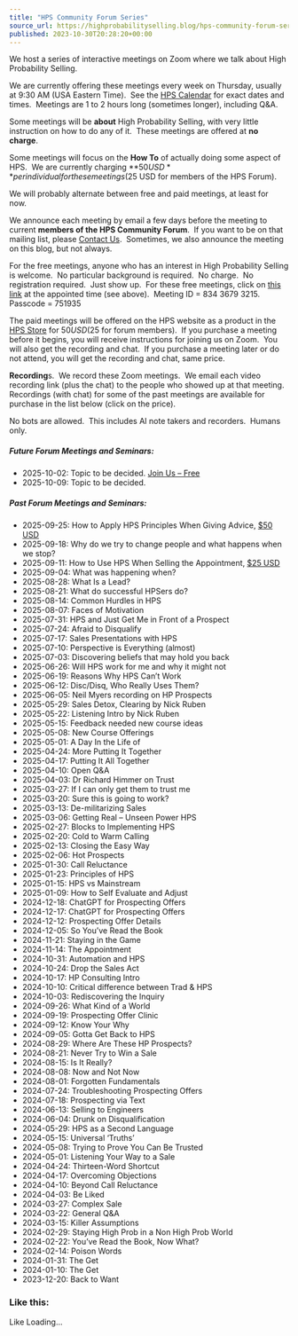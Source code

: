```yaml
---
title: "HPS Community Forum Series"
source_url: https://highprobabilityselling.blog/hps-community-forum-series
published: 2023-10-30T20:28:20+00:00
---
```

We host a series of interactive meetings on Zoom where we talk about High Probability Selling.  


We are currently offering these meetings every week on Thursday, usually at 9:30 AM (USA Eastern Time).  See the [HPS Calendar](https://highprobabilityselling.blog/calendar/) for exact dates and times.  Meetings are 1 to 2 hours long (sometimes longer), including Q\&A. 


Some meetings will be **about** High Probability Selling, with very little instruction on how to do any of it.  These meetings are offered at **no charge**. 


Some meetings will focus on the **How To** of actually doing some aspect of HPS.  We are currently charging **$50 USD** per individual for these meetings ($25 USD for members of the HPS Forum). 


We will probably alternate between free and paid meetings, at least for now. 


We announce each meeting by email a few days before the meeting to current **members of the HPS Community Forum**.  If you want to be on that mailing list, please [Contact Us](https://highprobabilityselling.blog/contact/).  Sometimes, we also announce the meeting on this blog, but not always.


For the free meetings, anyone who has an interest in High Probability Selling is welcome.  No particular background is required.  No charge.  No registration required.  Just show up.  For these free meetings, click on [this link](https://us02web.zoom.us/j/83436793215?pwd=amFiMVorZDFWbmxpdnJCOUphVThlUT09) at the appointed time (see above).  Meeting ID \= 834 3679 3215\.  Passcode \= 751935


The paid meetings will be offered on the HPS website as a product in the [HPS Store](https://highprobsell.com/store/) for $50 USD ($25 for forum members).  If you purchase a meeting before it begins, you will receive instructions for joining us on Zoom.  You will also get the recording and chat.  If you purchase a meeting later or do not attend, you will get the recording and chat, same price.


**Recording**s.  We record these Zoom meetings.  We email each video recording link (plus the chat) to the people who showed up at that meeting.  Recordings (with chat) for some of the past meetings are available for purchase in the list below (click on the price). 


No bots are allowed.  This includes AI note takers and recorders.  Humans only.


##### Future Forum Meetings and Seminars:


* 2025\-10\-02: Topic to be decided. [Join Us – Free](https://us02web.zoom.us/j/83436793215?pwd=amFiMVorZDFWbmxpdnJCOUphVThlUT09)
* 2025\-10\-09: Topic to be decided.


##### Past Forum Meetings and Seminars:


* 2025\-09\-25: How to Apply HPS Principles When Giving Advice, [$50 USD](https://highprobsell.com/product/how-to-apply-hps-principles-when-giving-advice-recording-of-seminar-on-2025-09-25/)
* 2025\-09\-18: Why do we try to change people and what happens when we stop?
* 2025\-09\-11: How to Use HPS When Selling the Appointment, [$25 USD](https://highprobsell.com/product/how-to-use-hps-when-selling-the-appointment-live-seminar-on-zoom-25-usd/)
* 2025\-09\-04: What was happening when?
* 2025\-08\-28: What Is a Lead?
* 2025\-08\-21: What do successful HPSers do?
* 2025\-08\-14: Common Hurdles in HPS
* 2025\-08\-07: Faces of Motivation
* 2025\-07\-31: HPS and Just Get Me in Front of a Prospect
* 2025\-07\-24: Afraid to Disqualify
* 2025\-07\-17: Sales Presentations with HPS
* 2025\-07\-10: Perspective is Everything (almost)
* 2025\-07\-03: Discovering beliefs that may hold you back
* 2025\-06\-26: Will HPS work for me and why it might not
* 2025\-06\-19: Reasons Why HPS Can’t Work
* 2025\-06\-12: Disc/Disq, Who Really Uses Them?
* 2025\-06\-05: Neil Myers recording on HP Prospects
* 2025\-05\-29: Sales Detox, Clearing by Nick Ruben
* 2025\-05\-22: Listening Intro by Nick Ruben
* 2025\-05\-15: Feedback needed new course ideas
* 2025\-05\-08: New Course Offerings
* 2025\-05\-01: A Day In the Life of
* 2025\-04\-24: More Putting It Together
* 2025\-04\-17: Putting It All Together
* 2025\-04\-10: Open Q\&A
* 2025\-04\-03: Dr Richard Himmer on Trust
* 2025\-03\-27: If I can only get them to trust me
* 2025\-03\-20: Sure this is going to work?
* 2025\-03\-13: De\-militarizing Sales
* 2025\-03\-06: Getting Real – Unseen Power HPS
* 2025\-02\-27: Blocks to Implementing HPS
* 2025\-02\-20: Cold to Warm Calling
* 2025\-02\-13: Closing the Easy Way
* 2025\-02\-06: Hot Prospects
* 2025\-01\-30: Call Reluctance
* 2025\-01\-23: Principles of HPS
* 2025\-01\-15: HPS vs Mainstream
* 2025\-01\-09: How to Self Evaluate and Adjust
* 2024\-12\-18: ChatGPT for Prospecting Offers
* 2024\-12\-17: ChatGPT for Prospecting Offers
* 2024\-12\-12: Prospecting Offer Details
* 2024\-12\-05: So You’ve Read the Book
* 2024\-11\-21: Staying in the Game
* 2024\-11\-14: The Appointment
* 2024\-10\-31: Automation and HPS
* 2024\-10\-24: Drop the Sales Act
* 2024\-10\-17: HP Consulting Intro
* 2024\-10\-10: Critical difference between Trad \& HPS
* 2024\-10\-03: Rediscovering the Inquiry
* 2024\-09\-26: What Kind of a World
* 2024\-09\-19: Prospecting Offer Clinic
* 2024\-09\-12: Know Your Why
* 2024\-09\-05: Gotta Get Back to HPS
* 2024\-08\-29: Where Are These HP Prospects?
* 2024\-08\-21: Never Try to Win a Sale
* 2024\-08\-15: Is It Really?
* 2024\-08\-08: Now and Not Now
* 2024\-08\-01: Forgotten Fundamentals
* 2024\-07\-24: Troubleshooting Prospecting Offers
* 2024\-07\-18: Prospecting via Text
* 2024\-06\-13: Selling to Engineers
* 2024\-06\-04: Drunk on Disqualification
* 2024\-05\-29: HPS as a Second Language
* 2024\-05\-15: Universal ‘Truths’
* 2024\-05\-08: Trying to Prove You Can Be Trusted
* 2024\-05\-01: Listening Your Way to a Sale
* 2024\-04\-24: Thirteen\-Word Shortcut
* 2024\-04\-17: Overcoming Objections
* 2024\-04\-10: Beyond Call Reluctance
* 2024\-04\-03: Be Liked
* 2024\-03\-27: Complex Sale
* 2024\-03\-22: General Q\&A
* 2024\-03\-15: Killer Assumptions
* 2024\-02\-29: Staying High Prob in a Non High Prob World
* 2024\-02\-22: You’ve Read the Book, Now What?
* 2024\-02\-14: Poison Words
* 2024\-01\-31: The Get
* 2024\-01\-10: The Get
* 2023\-12\-20: Back to Want


### Like this:

Like Loading...
